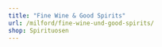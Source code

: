 ```yaml
---
title: "Fine Wine & Good Spirits"
url: /milford/fine-wine-und-good-spirits/
shop: Spirituosen
---
```


